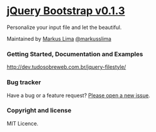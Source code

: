 # [jQuery Bootstrap v0.1.3](http://dev.tudosobreweb.com.br/jquery-filestyle/)

Personalize your input file and let the beautiful.

Maintained by [Markus Lima](https://github.com/markusslima) [@markusslima](https://twitter.com/markusslima)

### Getting Started, Documentation and Examples
http://dev.tudosobreweb.com.br/jquery-filestyle/

### Bug tracker

Have a bug or a feature request? [Please open a new issue](https://github.com/markusslima/jquery-filestyle/issues).

### Copyright and license

MIT Licence.

